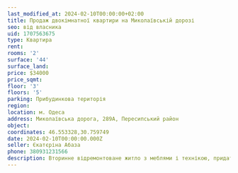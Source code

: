 ```yaml
---
last_modified_at: 2024-02-10T00:00:00+02:00
title: Продаж двокімнатної квартири на Миколаївській дорозі
seo: від власника
uid: 1707563675
type: Квартира
rent:
rooms: '2'
surface: '44'
surface_land:
price: $34000
price_sqmt:
floor: '3'
floors: '5'
parking: Прибудинкова територія
region:
location: м. Одеса
address: Миколаївська дорога, 289А, Пересипський район
object:
coordinates: 46.553328,30.759749
date: 2024-02-10T00:00:00.000Z
seller: Єкатєріна Абаза
phone: 380931231566
description: Вторинне відремонтоване житло з меблями і технікою, придатне і готова для проживання
---
```

